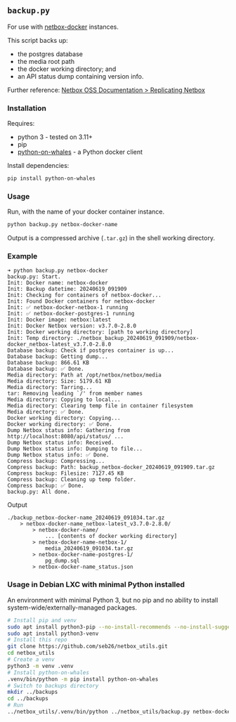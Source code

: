 ## `backup.py`

For use with [netbox-docker](https://github.com/netbox-community/netbox-docker) instances.

This script backs up:
* the postgres database
* the media root path
* the docker working directory; and
* an API status dump containing version info.

Further reference: [Netbox OSS Documentation > Replicating Netbox](https://netboxlabs.com/docs/netbox/en/stable/administration/replicating-netbox/)

### Installation

Requires:
* python 3 - tested on 3.11+
* pip
* [python-on-whales](https://gabrieldemarmiesse.github.io/python-on-whales/) - a Python docker client

Install dependencies:
```bash
pip install python-on-whales
```

### Usage

Run, with the name of your docker container instance.
```bash
python backup.py netbox-docker-name
```
Output is a compressed archive (`.tar.gz`) in the shell working directory.

### Example

```
➜ python backup.py netbox-docker        
backup.py: Start.
Init: Docker name: netbox-docker
Init: Backup datetime: 20240619_091909
Init: Checking for containers of netbox-docker...
Init: Found Docker containers for netbox-docker
Init: ✅ netbox-docker-netbox-1 running
Init: ✅ netbox-docker-postgres-1 running
Init: Docker image: netbox:latest
Init: Docker Netbox version: v3.7.0-2.8.0
Init: Docker working directory: [path to working directory]
Init: Temp directory: ./netbox_backup_20240619_091909/netbox-docker_netbox-latest_v3.7.0-2.8.0
Database backup: Check if postgres container is up...
Database backup: Getting dump...
Database backup: 866.61 KB
Database backup: ✅ Done.
Media directory: Path at /opt/netbox/netbox/media
Media directory: Size: 5179.61 KB
Media directory: Tarring...
tar: Removing leading `/' from member names
Media directory: Copying to local...
Media directory: Clearing temp file in container filesystem
Media directory: ✅ Done.
Docker working directory: Copying...
Docker working directory: ✅ Done.
Dump Netbox status info: Gathering from http://localhost:8080/api/status/ ...
Dump Netbox status info: Received.
Dump Netbox status info: Dumping to file...
Dump Netbox status info: ✅ Done.
Compress backup: Compressing...
Compress backup: Path: backup_netbox-docker_20240619_091909.tar.gz
Compress backup: Filesize: 7127.45 KB
Compress backup: Cleaning up temp folder.
Compress backup: ✅ Done.
backup.py: All done.
```

Output
```
./backup_netbox-docker-name_20240619_091034.tar.gz
	> netbox-docker-name_netbox-latest_v3.7.0-2.8.0/
		> netbox-docker-name/
			... [contents of docker working directory]
		> netbox-docker-name-netbox-1/
			media_20240619_091034.tar.gz
		> netbox-docker-name-postgres-1/
			pg_dump.sql
		> netbox-docker-name_status.json
```

### Usage in Debian LXC with minimal Python installed

An environment with minimal Python 3, but no pip and no ability to install system-wide/externally-managed packages.

```bash
# Install pip and venv
sudo apt install python3-pip --no-install-recommends --no-install-suggests
sudo apt install python3-venv
# Install this repo
git clone https://github.com/seb26/netbox_utils.git
cd netbox_utils
# Create a venv
python3 -m venv .venv
# Install python-on-whales
.venv/bin/python -m pip install python-on-whales
# Switch to backups directory
mkdir ../backups
cd ../backups
# Run
../netbox_utils/.venv/bin/python ../netbox_utils/backup.py netbox-docker-name
```

